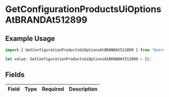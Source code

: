 # GetConfigurationProductsUiOptionsAtBRANDAt512899

## Example Usage

```typescript
import { GetConfigurationProductsUiOptionsAtBRANDAt512899 } from "@vercel/sdk/models/getconfigurationproductsop.js";

let value: GetConfigurationProductsUiOptionsAtBRANDAt512899 = {};
```

## Fields

| Field       | Type        | Required    | Description |
| ----------- | ----------- | ----------- | ----------- |